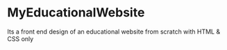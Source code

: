 # MyEducationalWebsite
Its a front end design of an educational website from scratch with HTML &amp; CSS only
